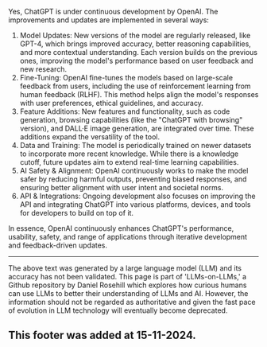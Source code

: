 Yes, ChatGPT is under continuous development by OpenAI. The improvements and updates are implemented in several ways:

1. Model Updates: New versions of the model are regularly released, like GPT-4, which brings improved accuracy, better reasoning capabilities, and more contextual understanding. Each version builds on the previous ones, improving the model's performance based on user feedback and new research.
2. Fine-Tuning: OpenAI fine-tunes the models based on large-scale feedback from users, including the use of reinforcement learning from human feedback (RLHF). This method helps align the model's responses with user preferences, ethical guidelines, and accuracy.
3. Feature Additions: New features and functionality, such as code generation, browsing capabilities (like the "ChatGPT with browsing" version), and DALL·E image generation, are integrated over time. These additions expand the versatility of the tool.
4. Data and Training: The model is periodically trained on newer datasets to incorporate more recent knowledge. While there is a knowledge cutoff, future updates aim to extend real-time learning capabilities.
5. AI Safety & Alignment: OpenAI continuously works to make the model safer by reducing harmful outputs, preventing biased responses, and ensuring better alignment with user intent and societal norms.
6. API & Integrations: Ongoing development also focuses on improving the API and integrating ChatGPT into various platforms, devices, and tools for developers to build on top of it.

In essence, OpenAI continuously enhances ChatGPT's performance, usability, safety, and range of applications through iterative development and feedback-driven updates.

---

The above text was generated by a large language model (LLM) and its accuracy has not been validated. This page is part of 'LLMs-on-LLMs,' a Github repository by Daniel Rosehill which explores how curious humans can use LLMs to better their understanding of LLMs and AI. However, the information should not be regarded as authoritative and given the fast pace of evolution in LLM technology will eventually become deprecated. 

This footer was added at 15-11-2024.
---